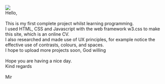 ![](project1.gif)
 \
Hello,\
 \
This is my first complete project whilst learning programming.\
I used HTML, CSS and Javascript with the web framework w3.css to make this site, which is an online CV.\
I also researched and made use of UX principles, for example notice the effective use of contrasts, colours, and spaces.\
I hope to upload more projects soon, God willing 
\
\
Hope you are having a nice day.
\
Kind regards
\
\
Mir
